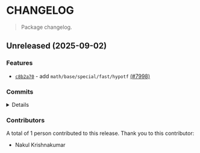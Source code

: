 # CHANGELOG

> Package changelog.

<section class="release" id="unreleased">

## Unreleased (2025-09-02)

<section class="features">

### Features

-   [`c8b2a70`](https://github.com/stdlib-js/stdlib/commit/c8b2a7011179f4326a31fc018ab9fcd35b9144e2) - add `math/base/special/fast/hypotf` [(#7998)](https://github.com/stdlib-js/stdlib/pull/7998)

</section>

<!-- /.features -->

<section class="commits">

### Commits

<details>

-   [`c8b2a70`](https://github.com/stdlib-js/stdlib/commit/c8b2a7011179f4326a31fc018ab9fcd35b9144e2) - **feat:** add `math/base/special/fast/hypotf` [(#7998)](https://github.com/stdlib-js/stdlib/pull/7998) _(by Nakul Krishnakumar)_

</details>

</section>

<!-- /.commits -->

<section class="contributors">

### Contributors

A total of 1 person contributed to this release. Thank you to this contributor:

-   Nakul Krishnakumar

</section>

<!-- /.contributors -->

</section>

<!-- /.release -->

